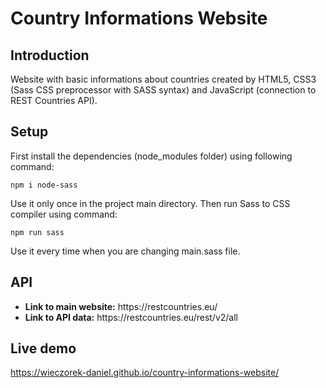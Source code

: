 # Country Informations Website
## Introduction
Website with basic informations about countries created by HTML5, CSS3 (Sass CSS preprocessor with SASS syntax) and JavaScript (connection to REST Countries API). 

## Setup
First install the dependencies (node_modules folder) using following command:
```shell
npm i node-sass
```
Use it only once in the project main directory. Then run Sass to CSS compiler using command:
```shell
npm run sass
```
Use it every time when you are changing main.sass file.

## API
<ul>
<li><b>Link to main website:</b> https://restcountries.eu/</li>
<li><b>Link to API data:</b> https://restcountries.eu/rest/v2/all</li>
</ul>

## Live demo
https://wieczorek-daniel.github.io/country-informations-website/
